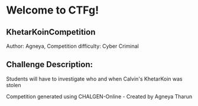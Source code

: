 # Welcome to CTFg!

## KhetarKoinCompetition

Author: Agneya, Competition difficulty: Cyber Criminal

## Challenge Description: 
Students will have to investigate who and when Calvin's KhetarKoin was stolen

Competition generated using CHALGEN-Online - Created by Agneya Tharun
